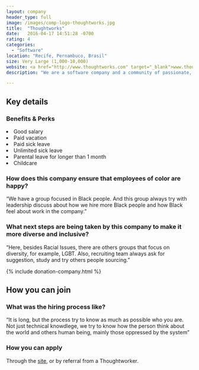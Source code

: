 ```yaml
---
layout: company
header_type: full
image: /images/comp-logo-thoughtworks.jpg
title:  "Thoughtworks"
date:   2016-04-17 14:51:28 -0700
rating: 4
categories:
  - "Software"
location: "Recife, Pernambuco, Brasil"
size: Very Large (1,000-10,000)
website: <a href="http://www.thoughtworks.com" target="_blank">www.thoughtworks.com</a>
description: "We are a software company and a community of passionate, purpose-led individuals. We think disruptively to deliver technology to address our clients' toughest challenges, all while seeking to revolutionize the IT industry and create positive social change."

---
```


## Key details

<div class="company-results_benefits">
  <h3>Benefits &amp; Perks</h3>
  <li>Good salary</li>
  <li>Paid vacation</li>
  <li>Paid sick leave</li>
  <li>Unlimited sick leave</li>
  <li>Parental leave for longer than 1 month</li>
  <li>Childcare</li>
</div>

<div class="company-results_happiness">
  <h3>How does this company ensure that employees of color are happy?</h3>
  <p>“We have a group focused in Black people. And this group always try with leadership discuss about how we hire more Black people and how Black feel about work in the company.”</p>
</div>

<div class="company-results_nextsteps">
  <h3>What next steps are being taken by this company to make it more diverse and inclusive?</h3>
  <p>“Here, besides Racial Issues, there are others groups that focus on diversity, for example, LGBT. Also, recruiting team always ask for suggestion, study and try others people sourcing.”</p>
</div>

{% include donation-company.html %}

## How you can join

<div class="company-results_hiringprocess">
  <h3>What was the hiring process like?</h3>
  <p>“It is long, but the process try to know as much as possible who you are. Not just technical knowdlege, we try to know how the person think about the world and others human being, mainly those oppressed by the system”</p>
</div>

<div class="company-results_apply">
  <h3>How you can apply</h3>
  <p>Through the <a href="https://www.thoughtworks.com/careers" target="_blank">site</a>, or by referral from a Thoughtworker.</p>
</div>
